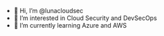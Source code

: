 - 👋 Hi, I’m @lunacloudsec
- 👀 I’m interested in Cloud Security and DevSecOps
- 🌱 I’m currently learning Azure and AWS

<!---
lunacloudsec/lunacloudsec is a ✨ special ✨ repository because its `README.md` (this file) appears on your GitHub profile.
You can click the Preview link to take a look at your changes.
--->
